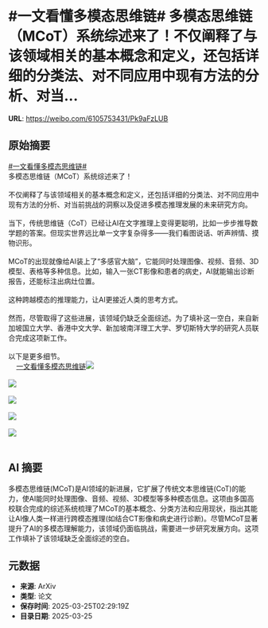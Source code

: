 # #一文看懂多模态思维链# 多模态思维链（MCoT）系统综述来了！不仅阐释了与该领域相关的基本概念和定义，还包括详细的分类法、对不同应用中现有方法的分析、对当...

**URL**: https://weibo.com/6105753431/Pk9aFzLUB

## 原始摘要

<a href="https://m.weibo.cn/search?containerid=231522type%3D1%26t%3D10%26q%3D%23%E4%B8%80%E6%96%87%E7%9C%8B%E6%87%82%E5%A4%9A%E6%A8%A1%E6%80%81%E6%80%9D%E7%BB%B4%E9%93%BE%23&amp;extparam=%23%E4%B8%80%E6%96%87%E7%9C%8B%E6%87%82%E5%A4%9A%E6%A8%A1%E6%80%81%E6%80%9D%E7%BB%B4%E9%93%BE%23" data-hide=""><span class="surl-text">#一文看懂多模态思维链#</span></a> <br>多模态思维链（MCoT）系统综述来了！<br><br>不仅阐释了与该领域相关的基本概念和定义，还包括详细的分类法、对不同应用中现有方法的分析、对当前挑战的洞察以及促进多模态推理发展的未来研究方向。<br><br>当下，传统思维链（CoT）已经让AI在文字推理上变得更聪明，比如一步步推导数学题的答案。但现实世界远比单一文字复杂得多——我们看图说话、听声辨情、摸物识形。<br><br>MCoT的出现就像给AI装上了“多感官大脑”，它能同时处理图像、视频、音频、3D模型、表格等多种信息。比如，输入一张CT影像和患者的病史，AI就能输出诊断报告，还能标注出病灶位置。<br><br>这种跨越模态的推理能力，让AI更接近人类的思考方式。<br><br>然而，尽管取得了这些进展，该领域仍缺乏全面综述。为了填补这一空白，来自新加坡国立大学、香港中文大学、新加坡南洋理工大学、罗切斯特大学的研究人员联合完成这项新工作。<br><br>以下是更多细节。<br><a href="https://weibo.cn/sinaurl?u=https%3A%2F%2Fmp.weixin.qq.com%2Fs%2F79_m3S2aAi5bcnIUeUlcYw" data-hide=""><span class="url-icon"><img style="width: 1rem;height: 1rem" src="https://h5.sinaimg.cn/upload/2015/09/25/3/timeline_card_small_web_default.png" referrerpolicy="no-referrer"></span><span class="surl-text">一文看懂多模态思维链</span></a><img style="" src="https://tvax1.sinaimg.cn/large/006Fd7o3ly1hzsytlqy2ij30u014ox08.jpg" referrerpolicy="no-referrer"><br><br><img style="" src="https://tvax3.sinaimg.cn/large/006Fd7o3ly1hzsytoz96lj30u00mutgk.jpg" referrerpolicy="no-referrer"><br><br><img style="" src="https://tvax1.sinaimg.cn/large/006Fd7o3ly1hzsytscvk2j30sf0pbwry.jpg" referrerpolicy="no-referrer"><br><br><img style="" src="https://tvax1.sinaimg.cn/large/006Fd7o3ly1hzsytvtksbj30u00ikavj.jpg" referrerpolicy="no-referrer"><br><br><img style="" src="https://tvax3.sinaimg.cn/large/006Fd7o3ly1hzsytz0wu6j30mz08xq65.jpg" referrerpolicy="no-referrer"><br><br>

## AI 摘要

多模态思维链(MCoT)是AI领域的新进展，它扩展了传统文本思维链(CoT)的能力，使AI能同时处理图像、音频、视频、3D模型等多种模态信息。这项由多国高校联合完成的综述系统梳理了MCoT的基本概念、分类方法和应用现状，指出其能让AI像人类一样进行跨模态推理(如结合CT影像和病史进行诊断)。尽管MCoT显著提升了AI的多模态理解能力，该领域仍面临挑战，需要进一步研究发展方向。这项工作填补了该领域缺乏全面综述的空白。

## 元数据

- **来源**: ArXiv
- **类型**: 论文
- **保存时间**: 2025-03-25T02:29:19Z
- **目录日期**: 2025-03-25
